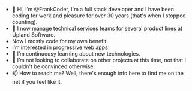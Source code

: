- 👋 Hi, I’m @FrankCoder, I'm a full stack developer and I have been coding for work and pleasure for over 30 years (that's when I stopped counting). 
- 👀 I now manage technical services teams for several product lines at Upland Software. 
- Now I mostly code for my own benefit. 
- I’m interested in progressive web apps
- 🌱 I’m continuousy learning about new technologies.
- 💞️ I’m not looking to collaborate on other projects at this time, not that I couldn't be convinced otherwise.
- 📫 How to reach me? Well, there's enough info here to find me on the net if you feel like it.

<!---
FrankCoder/FrankCoder is a ✨ special ✨ repository because its `README.md` (this file) appears on your GitHub profile.
You can click the Preview link to take a look at your changes.
--->
